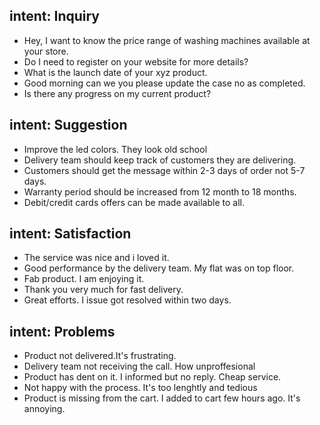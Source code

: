 ﻿
## intent: Inquiry
- Hey, I want to know the price range of washing machines available at your store.
- Do I need to register on your website for more details?
- What is the launch date of your xyz product.
- Good morning  can we you please update the case no as completed.
- Is there any progress on my current product?

## intent: Suggestion
- Improve the led colors. They look old school
- Delivery team should keep track of customers they are delivering.
- Customers should get the message within 2-3 days of order not 5-7 days.
- Warranty period should be increased from 12 month to 18 months.
- Debit/credit cards offers can be made available to all.

## intent: Satisfaction
- The service was nice and i loved it.
- Good performance by the delivery team. My flat was on top floor.
- Fab product. I am enjoying it.
- Thank you very much for fast delivery.
- Great efforts. I issue got resolved within two days.


## intent: Problems
- Product not delivered.It's frustrating.
- Delivery team not receiving the call. How unproffesional
- Product has dent on it. I informed but no reply. Cheap service.
- Not happy with the process. It's too lenghtly and tedious
- Product is missing from the cart. I added to cart few hours ago. It's annoying.




 
 